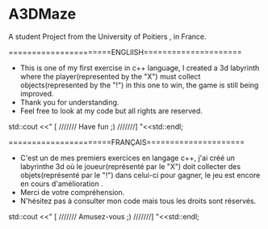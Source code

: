 # A3DMaze

A student Project from the University of Poitiers , in France.

======================ENGLIISH=====================

* This is one of my first exercise in c++ language, I created a 3d labyrinth where the player(represented by the "X") must collect objects(represented by the "!") in this one to win, the game is still being improved. 
* Thank you for understanding.
* Feel free to look at my code but all rights are reserved.

std::cout <<"  [ /////// Have fun ;) ///////] "<<std::endl;

======================FRANÇAIS=====================


* C'est un de mes premiers exercices en langage c++, j'ai créé un labyrinthe 3d où le joueur(représenté par le "X") doit collecter des objets(représenté par le "!") dans celui-ci pour gagner, le jeu est encore en cours d'amélioration .
* Merci de votre compréhension.
* N'hésitez pas à consulter mon code mais tous les droits sont réservés.

std::cout <<" [ /////// Amusez-vous ;) ///////] "<<std::endl;
